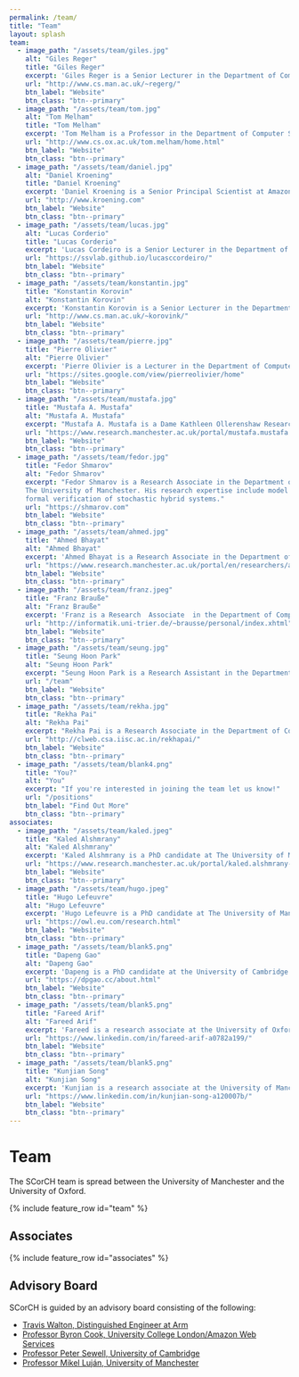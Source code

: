 ```yaml
---
permalink: /team/
title: "Team"
layout: splash
team:
  - image_path: "/assets/team/giles.jpg"
    alt: "Giles Reger"
    title: "Giles Reger"
    excerpt: 'Giles Reger is a Senior Lecturer in the Department of Computer Science at the University of Manchester. He has joint expertise in automated reasoning and runtime verification. He is a lead developer of the <a href="https://vprover.github.io">Vampire theorem prover</a> and <a href="https://github.com/selig/qea">MarQ runtime verification tool</a>.'
    url: "http://www.cs.man.ac.uk/~regerg/"
    btn_label: "Website"
    btn_class: "btn--primary"
  - image_path: "/assets/team/tom.jpg"
    alt: "Tom Melham"
    title: "Tom Melham"
    excerpt: 'Tom Melham is a Professor in the Department of Computer Science at the University of Oxford. He is an expert in formal hardware verification, model checking, and theorem proving.'
    url: "http://www.cs.ox.ac.uk/tom.melham/home.html"
    btn_label: "Website"
    btn_class: "btn--primary"
  - image_path: "/assets/team/daniel.jpg"
    alt: "Daniel Kroening"
    title: "Daniel Kroening"
    excerpt: 'Daniel Kroening is a Senior Principal Scientist at Amazon Web Services and a Professor in the Department of Computer Science at the University of Oxford. He is well known for his contributions to model checking and decision procedures for automated software analysis. He leads the development of the <a href="http://www.cs.cmu.edu/~modelcheck/cbmc/">CBMC model checker</a>.'
    url: "http://www.kroening.com"
    btn_label: "Website"
    btn_class: "btn--primary"
  - image_path: "/assets/team/lucas.jpg"
    alt: "Lucas Corderio"
    title: "Lucas Corderio"
    excerpt: 'Lucas Cordeiro is a Senior Lecturer in the Department of Computer Science at the University of Manchester. He has joint expertise in software model checking, automated testing, and program synthesis. He leads the development of the <a href="http://www.esbmc.org">ESBMC model checker</a>.'
    url: "https://ssvlab.github.io/lucasccordeiro/"
    btn_label: "Website"
    btn_class: "btn--primary"
  - image_path: "/assets/team/konstantin.jpg"
    title: "Konstantin Korovin"
    alt: "Konstantin Korovin"
    excerpt: 'Konstantin Korovin is a Senior Lecturer in the Department of Computer Science at the University of Manchester. He has joint expertise in automated reasoning and hardware model checking. He leads the development of the <a href="http://www.cs.man.ac.uk/~korovink/iprover/">iProver theorem prover</a>.'
    url: "http://www.cs.man.ac.uk/~korovink/"
    btn_label: "Website"
    btn_class: "btn--primary"
  - image_path: "/assets/team/pierre.jpg"
    title: "Pierre Olivier"
    alt: "Pierre Olivier"
    excerpt: 'Pierre Olivier is a Lecturer in the Department of Computer Science at the University of Manchester. He works in systems software with a focus on systems security. He co-designed <a href="https://ssrg-vt.github.io/SlimGuard/">SlimGuard</a>, a secure and efficient dynamic memory allocator.' 
    url: "https://sites.google.com/view/pierreolivier/home"
    btn_label: "Website"
    btn_class: "btn--primary"
  - image_path: "/assets/team/mustafa.jpg"
    title: "Mustafa A. Mustafa"
    alt: "Mustafa A. Mustafa"
    excerpt: "Mustafa A. Mustafa is a Dame Kathleen Ollerenshaw Research Fellow in the Department of Computer Science at The University of Manchester. His research expertise includes information security, data privacy and applied cryptography."
    url: "https://www.research.manchester.ac.uk/portal/mustafa.mustafa.html"
    btn_label: "Website"
    btn_class: "btn--primary"
  - image_path: "/assets/team/fedor.jpg"
    title: "Fedor Shmarov"
    alt: "Fedor Shmarov"
    excerpt: "Fedor Shmarov is a Research Associate in the Department of Computer Science at
    The University of Manchester. His research expertise include model checking and 
    formal verification of stochastic hybrid systems."
    url: "https://shmarov.com"
    btn_label: "Website"
    btn_class: "btn--primary"
  - image_path: "/assets/team/ahmed.jpg"
    title: "Ahmed Bhayat"
    alt: "Ahmed Bhayat"
    excerpt: 'Ahmed Bhayat is a Research Associate in the Department of Computer Science at The University of Manchester. Amongst his areas of interests are automated reasoning, lambda calculus and type theory. He is involved in the development of the <a href="https://vprover.github.io">Vampire theorem prover</a>.'
    url: "https://www.research.manchester.ac.uk/portal/en/researchers/ahmed-bhayat(ef56220a-ae7f-4f56-bb32-5f7f01494599).html"
    btn_label: "Website"
    btn_class: "btn--primary"
  - image_path: "/assets/team/franz.jpeg"
    title: "Franz Brauße"
    alt: "Franz Brauße"
    excerpt: 'Franz is a Research  Associate  in the Department of Computer Science at the University of Manchester. His area of interest lie in computable analysis and its efficient software implementations.' 
    url: "http://informatik.uni-trier.de/~brausse/personal/index.xhtml"
    btn_label: "Website"
    btn_class: "btn--primary"    
  - image_path: "/assets/team/seung.jpg"
    title: "Seung Hoon Park"
    alt: "Seung Hoon Park"
    excerpt: "Seung Hoon Park is a Research Assistant in the Department of Computer Science at the University of Oxford. His area of interest lies in programming languages, formal verification and model checking."
    url: "/team"
    btn_label: "Website"
    btn_class: "btn--primary"
  - image_path: "/assets/team/rekha.jpg"
    title: "Rekha Pai"
    alt: "Rekha Pai"
    excerpt: "Rekha Pai is a Research Associate in the Department of Computer Science at the University of Oxford. Her primary research interest is in verification of embedded systems."
    url: "http://clweb.csa.iisc.ac.in/rekhapai/"
    btn_label: "Website"
    btn_class: "btn--primary"
  - image_path: "/assets/team/blank4.png"
    title: "You?"
    alt: "You"
    excerpt: "If you're interested in joining the team let us know!"
    url: "/positions"
    btn_label: "Find Out More"
    btn_class: "btn--primary"
associates:
  - image_path: "/assets/team/kaled.jpeg"
    title: "Kaled Alshmrany"
    alt: "Kaled Alshmrany"
    excerpt: 'Kaled Alshmrany is a PhD candidate at The University of Manchester and a Faculty Member at The Institute of Public Administration (IPA), Saudi Arabia. He is a lead developer of the tool <a href="https://github.com/kaled-alshmrany/FuSeBMC">FuSeBMC</a>.'
    url: "https://www.research.manchester.ac.uk/portal/kaled.alshmrany-postgrad.html"
    btn_label: "Website"
    btn_class: "btn--primary"
  - image_path: "/assets/team/hugo.jpeg"
    title: "Hugo Lefeuvre"
    alt: "Hugo Lefeuvre"
    excerpt: 'Hugo Lefeuvre is a PhD candidate at The University of Manchester within the Advanced Processor Technologies group. He is a lead designer of the <a href="https://project-flexos.github.io">FlexOS</a> system exploring isolation within operating systems'
    url: "https://owl.eu.com/research.html"
    btn_label: "Website"
    btn_class: "btn--primary"
  - image_path: "/assets/team/blank5.png"
    title: "Dapeng Gao"
    alt: "Dapeng Gao"
    excerpt: 'Dapeng is a PhD candidate at the University of Cambridge and completed his Masters at the University of Oxford. During his Masters he collaborated with Tom Melham on <a href="https://doi.org/10.34727/2021/isbn.978-3-85448-046-4_10">end-to-end verification of the CHERI RISC-V processor</a>.'
    url: "https://dpgao.cc/about.html"
    btn_label: "Website"
    btn_class: "btn--primary"
  - image_path: "/assets/team/blank5.png"
    title: "Fareed Arif"
    alt: "Fareed Arif"
    excerpt: 'Fareed is a research associate at the University of Oxford working on the related <a href="https://soteriaresearch.org/">Soteria project</a>. He has expertise in formal verification that include static and dynamic analysis techniques for validation of hardware and software systems'
    url: "https://www.linkedin.com/in/fareed-arif-a0782a199/"
    btn_label: "Website"
    btn_class: "btn--primary"
  - image_path: "/assets/team/blank5.png"
    title: "Kunjian Song"
    alt: "Kunjian Song"
    excerpt: 'Kunjian is a research associate at the University of Manchester working on the related <a href="https://soteriaresearch.org/">Soteria project</a>. Prior to joining Soteria he was an engineer at ARM Cambridge and completed his MSc contributing to the ESBMC model checker.'
    url: "https://www.linkedin.com/in/kunjian-song-a120007b/"
    btn_label: "Website"
    btn_class: "btn--primary"
---
```


<h1>Team</h1>

The SCorCH team is spread between the University of Manchester and the University of Oxford.

{% include feature_row id="team" %}

<h2>Associates</h2>

{% include feature_row id="associates" %}

<h2>Advisory Board</h2>

SCorCH is guided by an advisory board consisting of the following:
- <a href="https://www.linkedin.com/in/travis-walton-58a66519b/">Travis Walton, Distinguished Engineer at Arm</a>
- <a href="http://www0.cs.ucl.ac.uk/staff/b.cook/">Professor Byron Cook, University College London/Amazon Web Services</a>
- <a href="https://www.cl.cam.ac.uk/~pes20/">Professor Peter Sewell, University of Cambridge</a>
- <a href="https://www.linkedin.com/in/mikellujan/">Professor Mikel Luján, University of Manchester</a>
